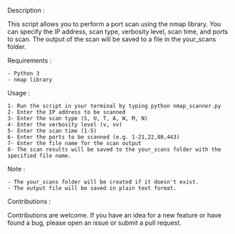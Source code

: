 Description :

This script allows you to perform a port scan using the nmap library. You can specify the IP address, scan type, verbosity level, scan time, and ports to scan. The output of the scan will be saved to a file in the your_scans folder.

Requirements :

    - Python 3
    - nmap library
 
Usage :

    1- Run the script in your terminal by typing python nmap_scanner.py
    2- Enter the IP address to be scanned
    3- Enter the scan type (S, U, T, A, W, M, N)
    4- Enter the verbosity level (v, vv)
    5- Enter the scan time (1-5)
    6- Enter the ports to be scanned (e.g. 1-21,22,80,443)
    7- Enter the file name for the scan output
    8- The scan results will be saved to the your_scans folder with the specified file name.
 
Note :

    - The your_scans folder will be created if it doesn't exist.
    - The output file will be saved in plain text format.
 
Contributions :

Contributions are welcome. If you have an idea for a new feature or have found a bug, please open an issue or submit a pull request.
